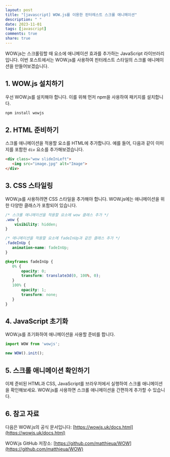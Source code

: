 ```yaml
---
layout: post
title: "[javascript] WOW.js를 이용한 핀터레스트 스크롤 애니메이션"
description: " "
date: 2023-11-01
tags: [javascript]
comments: true
share: true
---
```


WOW.js는 스크롤링할 때 요소에 애니메이션 효과를 추가하는 JavaScript 라이브러리입니다. 이번 포스트에서는 WOW.js를 사용하여 핀터레스트 스타일의 스크롤 애니메이션을 만들어보겠습니다.

## 1. WOW.js 설치하기

우선 WOW.js를 설치해야 합니다. 이를 위해 먼저 npm을 사용하여 패키지를 설치합니다.

```javascript
npm install wowjs
```

## 2. HTML 준비하기

스크롤 애니메이션을 적용할 요소를 HTML에 추가합니다. 예를 들어, 다음과 같이 이미지를 포함한 `div` 요소를 추가해보겠습니다.

```html
<div class="wow slideInLeft">
   <img src="image.jpg" alt="Image">
</div>
```

## 3. CSS 스타일링

WOW.js를 사용하려면 CSS 스타일을 추가해야 합니다. WOW.js에는 애니메이션을 위한 다양한 클래스가 포함되어 있습니다.

```css
/* 스크롤 애니메이션을 적용할 요소에 wow 클래스 추가 */
.wow {
    visibility: hidden;
}

/* 애니메이션을 적용할 요소에 fadeInUp과 같은 클래스 추가 */
.fadeInUp {
   animation-name: fadeInUp;
}

@keyframes fadeInUp {
   0% {
       opacity: 0;
       transform: translate3d(0, 100%, 0);
   }
   100% {
       opacity: 1;
       transform: none;
   }
}
```

## 4. JavaScript 초기화

WOW.js를 초기화하여 애니메이션을 사용할 준비를 합니다.

```javascript
import WOW from 'wowjs';

new WOW().init();
```

## 5. 스크롤 애니메이션 확인하기

이제 준비된 HTML과 CSS, JavaScript를 브라우저에서 실행하여 스크롤 애니메이션을 확인해보세요. WOW.js를 사용하면 스크롤 애니메이션을 간편하게 추가할 수 있습니다.

## 6. 참고 자료

다음은 WOW.js의 공식 문서입니다: [https://wowjs.uk/docs.html](https://wowjs.uk/docs.html)

WOW.js GitHub 저장소: [https://github.com/matthieua/WOW](https://github.com/matthieua/WOW)